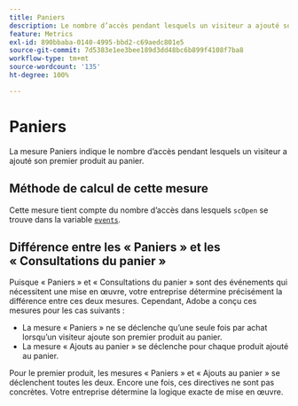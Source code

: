 ```yaml
---
title: Paniers
description: Le nombre d’accès pendant lesquels un visiteur a ajouté son premier produit au panier.
feature: Metrics
exl-id: 890bbaba-0140-4995-bbd2-c69aedc801e5
source-git-commit: 7d5383e1ee3bee189d3dd48bc6b899f4108f7ba8
workflow-type: tm+mt
source-wordcount: '135'
ht-degree: 100%

---
```


# Paniers

La mesure Paniers indique le nombre d’accès pendant lesquels un visiteur a ajouté son premier produit au panier.

## Méthode de calcul de cette mesure

Cette mesure tient compte du nombre d’accès dans lesquels `scOpen` se trouve dans la variable [`events`](/help/implement/vars/page-vars/events/events-overview.md).

## Différence entre les « Paniers » et les « Consultations du panier »

Puisque « Paniers » et « Consultations du panier » sont des événements qui nécessitent une mise en œuvre, votre entreprise détermine précisément la différence entre ces deux mesures. Cependant, Adobe a conçu ces mesures pour les cas suivants :

* La mesure « Paniers » ne se déclenche qu’une seule fois par achat lorsqu’un visiteur ajoute son premier produit au panier.
* La mesure « Ajouts au panier » se déclenche pour chaque produit ajouté au panier.

Pour le premier produit, les mesures « Paniers » et « Ajouts au panier » se déclenchent toutes les deux. Encore une fois, ces directives ne sont pas concrètes. Votre entreprise détermine la logique exacte de mise en œuvre.
